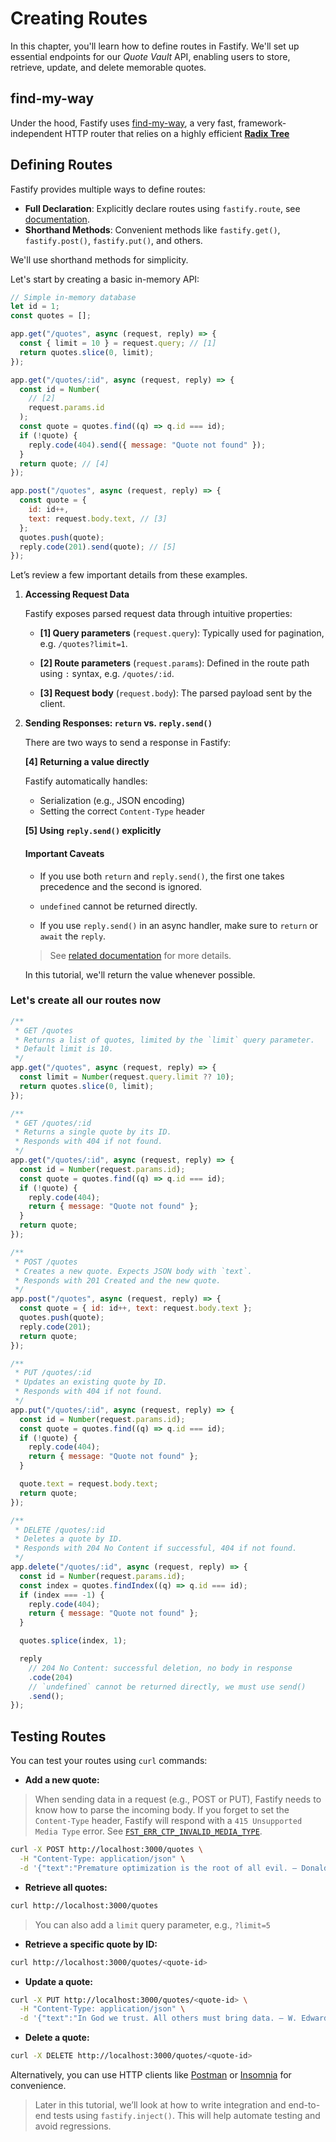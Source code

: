 # Creating Routes

In this chapter, you'll learn how to define routes in Fastify.
We'll set up essential endpoints for our *Quote Vault* API, enabling users
to store, retrieve, update, and delete memorable quotes.

## find-my-way

Under the hood, Fastify uses [find-my-way](https://github.com/delvedor/find-my-way),
a very fast, framework-independent HTTP router that relies on a highly efficient
[**Radix Tree**](https://en.wikipedia.org/wiki/Radix_tree)

## Defining Routes

Fastify provides multiple ways to define routes:

* **Full Declaration**: Explicitly declare routes using `fastify.route`,
  see [documentation](/docs/latest/Reference/Routes/#full-declaration).
* **Shorthand Methods**: Convenient methods like `fastify.get()`,
  `fastify.post()`, `fastify.put()`, and others.

We'll use shorthand methods for simplicity.

Let's start by creating a basic in-memory API:

```js
// Simple in-memory database
let id = 1;
const quotes = [];

app.get("/quotes", async (request, reply) => {
  const { limit = 10 } = request.query; // [1]
  return quotes.slice(0, limit);
});

app.get("/quotes/:id", async (request, reply) => {
  const id = Number(
    // [2]
    request.params.id
  );
  const quote = quotes.find((q) => q.id === id);
  if (!quote) {
    reply.code(404).send({ message: "Quote not found" });
  }
  return quote; // [4]
});

app.post("/quotes", async (request, reply) => {
  const quote = {
    id: id++,
    text: request.body.text, // [3]
  };
  quotes.push(quote);
  reply.code(201).send(quote); // [5]
});
```

Let’s review a few important details from these examples.

1. **Accessing Request Data**

   Fastify exposes parsed request data through intuitive properties:

   * **[1] Query parameters** (`request.query`):
     Typically used for pagination, e.g. `/quotes?limit=1`.

   * **[2] Route parameters** (`request.params`):
     Defined in the route path using `:` syntax, e.g. `/quotes/:id`.

   * **[3] Request body** (`request.body`):
     The parsed payload sent by the client.


2. **Sending Responses: `return` vs. `reply.send()`**

   There are two ways to send a response in Fastify:

   **[4] Returning a value directly**

   Fastify automatically handles:

   * Serialization (e.g., JSON encoding)
   * Setting the correct `Content-Type` header

   **[5] Using `reply.send()` explicitly**

   #### Important Caveats

   * If you use both `return` and `reply.send()`, the first one takes 
   precedence and the second is ignored.

   * `undefined` cannot be returned directly.

   * If you use `reply.send()` in an async handler, make sure to `return`
     or `await` the `reply`.

   > See [related documentation](/docs/latest/Reference/Routes/#async-await)
   > for more details.

   In this tutorial, we'll return the value whenever possible.

### Let's create all our routes now

```js
/**
 * GET /quotes
 * Returns a list of quotes, limited by the `limit` query parameter.
 * Default limit is 10.
 */
app.get("/quotes", async (request, reply) => {
  const limit = Number(request.query.limit ?? 10);
  return quotes.slice(0, limit);
});

/**
 * GET /quotes/:id
 * Returns a single quote by its ID.
 * Responds with 404 if not found.
 */
app.get("/quotes/:id", async (request, reply) => {
  const id = Number(request.params.id);
  const quote = quotes.find((q) => q.id === id);
  if (!quote) {
    reply.code(404);
    return { message: "Quote not found" };
  }
  return quote;
});

/**
 * POST /quotes
 * Creates a new quote. Expects JSON body with `text`.
 * Responds with 201 Created and the new quote.
 */
app.post("/quotes", async (request, reply) => {
  const quote = { id: id++, text: request.body.text };
  quotes.push(quote);
  reply.code(201);
  return quote;
});

/**
 * PUT /quotes/:id
 * Updates an existing quote by ID.
 * Responds with 404 if not found.
 */
app.put("/quotes/:id", async (request, reply) => {
  const id = Number(request.params.id);
  const quote = quotes.find((q) => q.id === id);
  if (!quote) {
    reply.code(404);
    return { message: "Quote not found" };
  }

  quote.text = request.body.text;
  return quote;
});

/**
 * DELETE /quotes/:id
 * Deletes a quote by ID.
 * Responds with 204 No Content if successful, 404 if not found.
 */
app.delete("/quotes/:id", async (request, reply) => {
  const id = Number(request.params.id);
  const index = quotes.findIndex((q) => q.id === id);
  if (index === -1) {
    reply.code(404);
    return { message: "Quote not found" };
  }

  quotes.splice(index, 1);

  reply
    // 204 No Content: successful deletion, no body in response
    .code(204)
    // `undefined` cannot be returned directly, we must use send()
    .send();
});
```

## Testing Routes

You can test your routes using `curl` commands:

* **Add a new quote:**

> When sending data in a request (e.g., POST or PUT),
> Fastify needs to know how to parse the incoming body.
> If you forget to set the `Content-Type` header,
> Fastify will respond with a `415 Unsupported Media Type` error.
> See [`FST_ERR_CTP_INVALID_MEDIA_TYPE`](/docs/latest/Reference/Errors/#fst_err_ctp_invalid_media_type).

```bash
curl -X POST http://localhost:3000/quotes \
  -H "Content-Type: application/json" \
  -d '{"text":"Premature optimization is the root of all evil. – Donald Knuth"}'
```

* **Retrieve all quotes:**

```bash
curl http://localhost:3000/quotes
```

> You can also add a `limit` query parameter, e.g., `?limit=5`

* **Retrieve a specific quote by ID:**

```bash
curl http://localhost:3000/quotes/<quote-id>
```

* **Update a quote:**

```bash
curl -X PUT http://localhost:3000/quotes/<quote-id> \
  -H "Content-Type: application/json" \
  -d '{"text":"In God we trust. All others must bring data. – W. Edwards Deming"}'
```

* **Delete a quote:**

```bash
curl -X DELETE http://localhost:3000/quotes/<quote-id>
```

Alternatively, you can use HTTP clients like
[Postman](https://www.postman.com/) or [Insomnia](https://insomnia.rest/)
for convenience.

> Later in this tutorial, we’ll look at how to write integration and end-to-end
> tests using `fastify.inject()`.
> This will help automate testing and avoid regressions.

